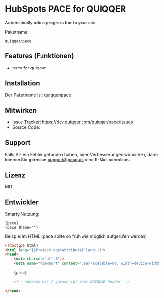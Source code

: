
HubSpots PACE for QUIQQER
========

Automatically add a progress bar to your site


Paketname:

    quiqqer/pace


Features (Funktionen)
--------

- pace for quiqqer

Installation
------------

Der Paketname ist: quiqqer/pace


Mitwirken
----------

- Issue Tracker: https://dev.quiqqer.com/quiqqer/pace/issues
- Source Code: 


Support
-------

Falls Sie ein Fehler gefunden haben, oder Verbesserungen wünschen,
dann können Sie gerne an support@pcsg.de eine E-Mail schreiben.


Lizenz
-------

MIT

Entwickler
--------

Smarty Nutzung:

```
{pace}
{pace theme=""}
```

Beispiel im HTML (pace sollte so früh wie möglich aufgerufen werden)

```html
<!doctype html>
<html lang="{$Project->getAttribute('lang')}">
<head>
    <meta charset="utf-8"/>
    <meta name="viewport" content="user-scalable=no, width=device-width, initial-scale=1, maximum-scale=1"/>
    
    {pace}
    
    <!-- anderes css / javascript oder QUIQQER header -->
    
</head>
```